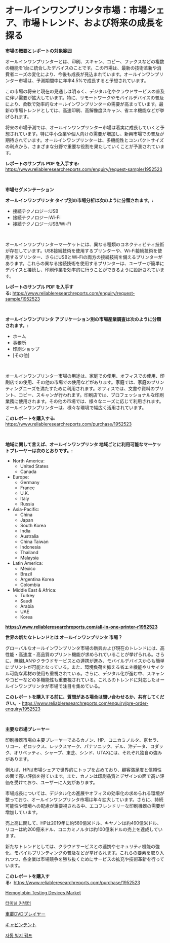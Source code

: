<p><h1>オールインワンプリンタ市場：市場シェア、市場トレンド、および将来の成長を探る</h1></p><p><strong>市場の概要とレポートの対象範囲</strong></p>
<p><p>オールインワンプリンターとは、印刷、スキャン、コピー、ファクスなどの複数の機能を1台に統合したデバイスのことです。この市場は、最新の技術革新や消費者ニーズの変化により、今後も成長が見込まれています。オールインワンプリンター市場は、予測期間中に年率4.5%で成長すると予想されています。</p><p>この市場の将来と現在の見通しは明るく、デジタル化やクラウドサービスの普及に伴い需要が拡大しています。特に、リモートワークやモバイルデバイスの普及により、柔軟で効率的なオールインワンプリンターの需要が高まっています。最新の市場トレンドとしては、高速印刷、高解像度スキャン、省エネ機能などが挙げられます。</p><p>将来の市場予測では、オールインワンプリンター市場は着実に成長していくと予想されています。特に中小企業や個人向けの需要が増加し、新興市場での普及が期待されています。オールインワンプリンターは、多機能性とコンパクトサイズの利点から、さまざまな分野で重要な役割を果たしていくことが予測されています。</p></p>
<p><strong>レポートのサンプル PDF を入手する:</strong> <a href="https://www.reliableresearchreports.com/enquiry/request-sample/1952523">https://www.reliableresearchreports.com/enquiry/request-sample/1952523</a></p>
<p>&nbsp;</p>
<p><strong>市場セグメンテーション</strong></p>
<p><strong>オールインワンプリンタ タイプ別の市場分析は次のように分類されます。:</strong></p>
<p><ul><li>接続テクノロジー:USB</li><li>接続テクノロジー:Wi-Fi</li><li>接続テクノロジー:USB/Wi-Fi</li></ul></p>
<p>&nbsp;</p>
<p><p>オールインワンプリンターマーケットには、異なる種類のコネクティビティ技術が存在しています。USB接続技術を使用するプリンターや、Wi-Fi接続技術を使用するプリンター、さらにUSBとWi-Fiの両方の接続技術を備えるプリンターがあります。これらの異なる接続技術を使用するプリンターは、ユーザーが簡単にデバイスと接続し、印刷作業を効率的に行うことができるように設計されています。</p></p>
<p><strong>レポートのサンプル PDF を入手する:</strong>&nbsp;<a href="https://www.reliableresearchreports.com/enquiry/request-sample/1952523">https://www.reliableresearchreports.com/enquiry/request-sample/1952523</a></p>
<p>&nbsp;</p>
<p><strong> オールインワンプリンタ アプリケーション別の市場産業調査は次のように分類されます。:</strong></p>
<p><ul><li>ホーム</li><li>事務所</li><li>印刷ショップ</li><li>[その他]</li></ul></p>
<p>&nbsp;</p>
<p><p>オールインワンプリンター市場の用途は、家庭での使用、オフィスでの使用、印刷店での使用、その他の市場での使用などがあります。家庭では、家庭のプリンティングニーズを満たすために利用されます。オフィスでは、文書や資料のプリント、コピー、スキャンが行われます。印刷店では、プロフェッショナルな印刷業務に使用されます。その他の市場では、様々なニーズに応じて利用されます。オールインワンプリンターは、様々な環境で幅広く活用されています。</p></p>
<p><strong>このレポートを購入する:</strong>&nbsp; <a href="https://www.reliableresearchreports.com/purchase/1952523">https://www.reliableresearchreports.com/purchase/1952523</a></p>
<p>&nbsp;</p>
<p><strong>地域に関して言えば、オールインワンプリンタ 地域ごとに利用可能なマーケットプレーヤーは次のとおりです。:</strong></p>
<p><ul>
    <li>
        North America:
        <ul>
            <li>United States</li>
            <li>Canada</li>
        </ul>
    </li>
    <li>
        Europe:
        <ul>
            <li>Germany</li>
            <li>France</li>
            <li>U.K.</li>
            <li>Italy</li>
            <li>Russia</li>
        </ul>
    </li>
    <li>
        Asia-Pacific:
        <ul>
            <li>China</li>
            <li>Japan</li>
            <li>South Korea</li>
            <li>India</li>
            <li>Australia</li>
            <li>China Taiwan</li>
            <li>Indonesia</li>
            <li>Thailand</li>
            <li>Malaysia</li>
        </ul>
    </li>
    <li>
        Latin America:
        <ul>
            <li>Mexico</li>
            <li>Brazil</li>
            <li>Argentina Korea</li>
            <li>Colombia</li>
        </ul>
    </li>
    <li>
        Middle East & Africa:
        <ul>
            <li>Turkey</li>
            <li>Saudi</li>
            <li>Arabia</li>
            <li>UAE</li>
            <li>Korea</li>
        </ul>
    </li>
    </ul></p>
<p><strong><a href="https://www.reliableresearchreports.com/all-in-one-printer-r1952523">https://www.reliableresearchreports.com/all-in-one-printer-r1952523</a></strong>&nbsp;</p>
<p><strong>世界の新たなトレンドとは オールインワンプリンタ 市場？</strong></p>
<p><p>グローバルなオールインワンプリンタ市場の新興および現在のトレンドには、高性能・高速度・高品質のプリント機能が求められていることが挙げられる。さらに、無線LANやクラウドサービスとの連携が進み、モバイルデバイスからも簡単にプリントが可能となっている。また、環境負荷を抑える省エネ機能やリサイクル可能な素材の使用も重視されている。さらに、デジタル化が進む中、スキャンやコピーなどの多機能性も重要視されている。これらのトレンドに対応したオールインワンプリンタが市場で注目を集めている。</p></p>
<p><strong>このレポートを購入する前に、質問がある場合は問い合わせるか、共有してください。</strong>- <a href="https://www.reliableresearchreports.com/enquiry/pre-order-enquiry/1952523">https://www.reliableresearchreports.com/enquiry/pre-order-enquiry/1952523</a></p>
<p>&nbsp;</p>
<p><strong>主要な市場プレーヤー</strong></p>
<p><p>印刷機器市場の主要プレーヤーであるカノン、HP、コニカミノルタ、京セラ、リコー、ゼロックス、レックスマーク、パナソニック、デル、沖データ、コダック、オリベッティ、シャープ、東芝、シンド、UTAXには、それぞれ独自の強みがあります。</p><p>例えば、HPは市場シェアで世界的にトップを占めており、顧客満足度と信頼性の面で高い評価を得ています。また、カノンは印刷品質とデザインの面で高い評価を受けており、ユーザーに人気があります。</p><p>市場成長については、デジタル化の進展やオフィスの効率化の求められる環境が整っており、オールインワンプリンタ市場は年々拡大しています。さらに、持続可能性や環境への配慮が重要視される中、エコフレンドリーな印刷機器の需要が増加しています。</p><p>売上高に関して、HPは2019年に約580億米ドル、キヤノンは約490億米ドル、リコーは約200億米ドル、コニカミノルタは約100億米ドルの売上を達成しています。</p><p>新たなトレンドとしては、クラウドサービスとの連携やセキュリティ機能の強化、モバイルプリンティングの普及などが挙げられます。これらの要素を取り入れつつ、各企業は市場競争を勝ち抜くためにサービスの拡充や技術革新を行っています。</p></p>
<p><strong>このレポートを購入する:</strong>&nbsp;&nbsp;<a href="https://www.reliableresearchreports.com/purchase/1952523">https://www.reliableresearchreports.com/purchase/1952523</a></p>
<p><p><a href="https://github.com/Sarissaschmalingtr6fz2739/Market-Research-Report-List-2/blob/main/hemoglobin-testing-devices-market.md">Hemoglobin Testing Devices Market</a></p><p><a href="https://medium.com/@bereniceroberts1978/%ED%84%B0%EB%AF%B8%EB%84%90-%EC%BB%A4%EB%84%A5%ED%84%B0-%EC%8B%9C%EC%9E%A5-%EA%B7%9C%EB%AA%A8-%EC%8B%9C%EC%9E%A5-%EC%A0%84%EB%A7%9D-%EB%B0%8F-%EC%8B%9C%EC%9E%A5-%EC%98%88%EC%B8%A1-2024%EB%85%84%EB%B6%80%ED%84%B0-2031%EB%85%84%EA%B9%8C%EC%A7%80-6b1ffc6698ce">터미널 커넥터</a></p><p><a href="https://medium.com/@barrycuda1974/%E3%82%AB%E3%83%BC%E3%82%BF%E3%82%99%E3%83%83%E3%82%B7%E3%83%A5%E3%83%9B%E3%82%99%E3%83%BC%E3%83%88%E3%82%99-dvd-%E3%83%95%E3%82%9A%E3%83%AC%E3%82%A4%E3%83%A4%E3%83%BC%E5%B8%82%E5%A0%B4-2031%E5%B9%B4%E3%81%BE%E3%81%A6%E3%82%99%E3%81%AE%E3%83%88%E3%83%AC%E3%83%B3%E3%83%88%E3%82%99-%E4%BA%88%E6%B8%AC-%E7%AB%B6%E5%90%88%E5%88%86%E6%9E%90-7088dbdc9994">車載DVDプレイヤー</a></p><p><a href="https://medium.com/@desekay3566/%E3%82%AD%E3%83%A3%E3%83%93%E3%83%B3%E3%83%86%E3%83%B3%E3%83%88%E5%B8%82%E5%A0%B4%E5%88%86%E6%9E%90-%E3%81%9D%E3%81%AEcagr-%E5%B8%82%E5%A0%B4%E3%82%BB%E3%82%B0%E3%83%A1%E3%83%B3%E3%83%86%E3%83%BC%E3%82%B7%E3%83%A7%E3%83%B3-%E3%81%8A%E3%82%88%E3%81%B3%E4%B8%96%E7%95%8C%E7%9A%84%E3%81%AA%E6%A5%AD%E7%95%8C%E6%A6%82%E8%A6%81-c43fb7bcb57c">キャビンテント</a></p><p><a href="https://medium.com/@lizaheller2023/%EC%9E%90%EB%8F%99-%EB%B0%B0%EC%9D%BC%EC%A7%80-%ED%8E%8C%ED%94%84-%EC%8B%9C%EC%9E%A5%EC%9D%80-%EC%8B%9C%EC%9E%A5-%EC%A0%90%EC%9C%A0%EC%9C%A8-%ED%81%AC%EA%B8%B0-%EB%B0%8F-2031%EB%85%84%EA%B9%8C%EC%A7%80-%EC%98%88%EC%83%81%EB%90%9C-%EC%98%88%EC%B8%A1%EC%97%90-%EC%B4%88%EC%A0%90%EC%9D%84-%EB%A7%9E%EC%B6%94%EA%B3%A0-%EC%9E%88%EC%8A%B5%EB%8B%88%EB%8B%A4-90ab555ef813">자동 빌지 펌프</a></p></p>